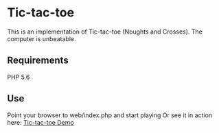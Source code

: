 # Tic-tac-toe
This is an implementation of Tic-tac-toe (Noughts and Crosses).
The computer is unbeatable.

## Requirements
PHP 5.6

## Use
Point your browser to web/index.php and start playing
Or see it in action here: [Tic-tac-toe Demo](http://zendka.ro/TicTacToe/web/)

